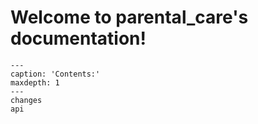 # Welcome to parental_care's documentation!

```{toctree}
---
caption: 'Contents:'
maxdepth: 1
---
changes
api
```
